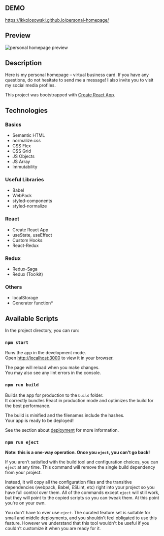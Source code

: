 ## DEMO

https://lkkolosowski.github.io/personal-homepage/

## Preview

![personal homepage preview](preview.gif)

## Description

Here is my personal homepage – virtual business card. If you have any questions, do not hesitate to send me a message! I also
invite you to visit my social media profiles.

This project was bootstrapped with [Create React App](https://github.com/facebook/create-react-app).

## Technologies

### Basics
- Semantic HTML
- normalize.css
- CSS Flex
- CSS Grid
- JS Objects
- JS Array
- Immutability

### Useful Libraries
- Babel
- WebPack
- styled-components
- styled-normalize

### React
- Create React App
- useState, useEffect
- Custom Hooks
- React-Redux

### Redux
- Redux-Saga
- Redux (Toolkit)

### Others
- localStorage
- Generator function*

## Available Scripts

In the project directory, you can run:

### `npm start`

Runs the app in the development mode.\
Open [http://localhost:3000](http://localhost:3000) to view it in your browser.

The page will reload when you make changes.\
You may also see any lint errors in the console.

### `npm run build`

Builds the app for production to the `build` folder.\
It correctly bundles React in production mode and optimizes the build for the best performance.

The build is minified and the filenames include the hashes.\
Your app is ready to be deployed!

See the section about [deployment](https://facebook.github.io/create-react-app/docs/deployment) for more information.

### `npm run eject`

**Note: this is a one-way operation. Once you `eject`, you can't go back!**

If you aren't satisfied with the build tool and configuration choices, you can `eject` at any time. This command will remove the single build dependency from your project.

Instead, it will copy all the configuration files and the transitive dependencies (webpack, Babel, ESLint, etc) right into your project so you have full control over them. All of the commands except `eject` will still work, but they will point to the copied scripts so you can tweak them. At this point you're on your own.

You don't have to ever use `eject`. The curated feature set is suitable for small and middle deployments, and you shouldn't feel obligated to use this feature. However we understand that this tool wouldn't be useful if you couldn't customize it when you are ready for it.
